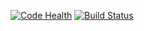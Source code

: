 [![Code Health](https://landscape.io/github/hallover/Rocket-Launch-Simulator/master/landscape.svg?style=flat)](https://landscape.io/github/hallover/Rocket-Launch-Simulator/master)
[![Build Status](https://travis-ci.org/hallover/Rocket-Launch-Simulator.svg?branch=master)](https://travis-ci.org/hallover/Rocket-Launch-Simulator)
